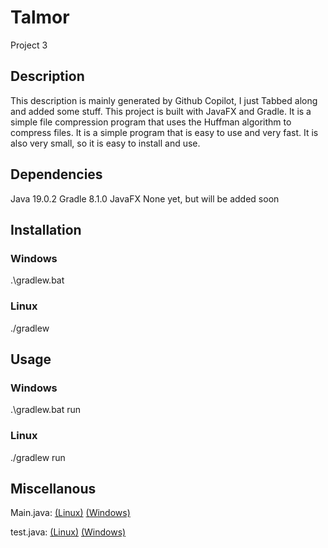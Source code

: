 # Talmor

Project 3

## Description

This description is mainly generated by Github Copilot, I just Tabbed along and added some stuff.
This project is built with JavaFX and Gradle. It is a simple file compression program that uses the Huffman algorithm to compress files. It is a simple program that is easy to use and very fast. It is also very small, so it is easy to install and use.

## Dependencies

Java 19.0.2
Gradle 8.1.0
JavaFX None yet, but will be added soon

## Installation

### Windows

.\gradlew.bat

### Linux

./gradlew

## Usage

### Windows

.\gradlew.bat run

### Linux

./gradlew run

## Miscellanous

Main.java:
[(Linux)](src/main/java/Main.java)
[(Windows)](src\main\java\Main.java)

test.java:
[(Linux)](src/test/java/test.java)
[(Windows)](src\test\java\test.java)